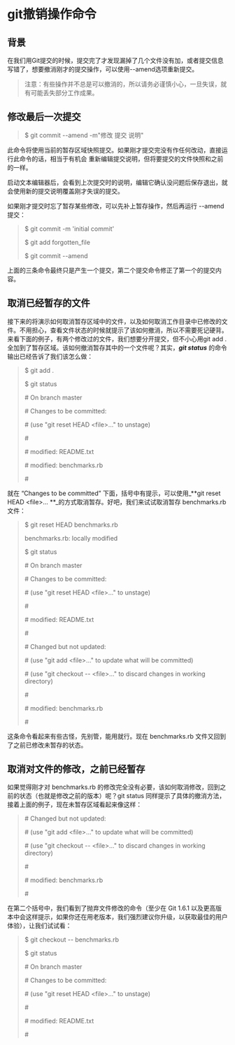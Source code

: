 # git撤销操作命令

## 背景

在我们用Git提交的时候，提交完了才发现漏掉了几个文件没有加，或者提交信息写错了，想要撤消刚才的提交操作，可以使用--amend选项重新提交。

> 注意：有些操作并不总是可以撤消的，所以请务必谨慎小心，一旦失误，就有可能丢失部分工作成果。

## 修改最后一次提交

> $ git commit --amend -m"修改 提交 说明"

此命令将使用当前的暂存区域快照提交。如果刚才提交完没有作任何改动，直接运行此命令的话，相当于有机会 重新编辑提交说明，但将要提交的文件快照和之前的一样。

启动文本编辑器后，会看到上次提交时的说明，编辑它确认没问题后保存退出，就会使用新的提交说明覆盖刚才失误的提交。

如果刚才提交时忘了暂存某些修改，可以先补上暂存操作，然后再运行 --amend 提交：

> $ git commit -m 'initial commit'
>
> $ git add forgotten\_file
>
> $ git commit --amend

上面的三条命令最终只是产生一个提交，第二个提交命令修正了第一个的提交内容。

## 取消已经暂存的文件

接下来的将演示如何取消暂存区域中的文件，以及如何取消工作目录中已修改的文件。不用担心，查看文件状态的时候就提示了该如何撤消，所以不需要死记硬背。来看下面的例子，有两个修改过的文件，我们想要分开提交，但不小心用git add . 全加到了暂存区域。该如何撤消暂存其中的一个文件呢？其实，_**git status**_ 的命令输出已经告诉了我们该怎么做：

> $ git add .
>
> $ git status
>
> \# On branch master
>
> \# Changes to be committed:
>
> \# \(use "git reset HEAD &lt;file&gt;..." to unstage\)
>
> \#
>
> \# modified: README.txt
>
> \# modified: benchmarks.rb
>
> \#

就在 “Changes to be committed” 下面，括号中有提示，可以使用_**git reset HEAD &lt;file&gt;... **_的方式取消暂存。好吧，我们来试试取消暂存 benchmarks.rb 文件：

> $ git reset HEAD benchmarks.rb
>
> benchmarks.rb: locally modified
>
> $ git status
>
> \# On branch master
>
> \# Changes to be committed:
>
> \# \(use "git reset HEAD &lt;file&gt;..." to unstage\)
>
> \#
>
> \# modified: README.txt
>
> \#
>
> \# Changed but not updated:
>
> \# \(use "git add &lt;file&gt;..." to update what will be committed\)
>
> \# \(use "git checkout -- &lt;file&gt;..." to discard changes in working directory\)
>
> \#
>
> \# modified: benchmarks.rb
>
> \#

这条命令看起来有些古怪，先别管，能用就行。现在 benchmarks.rb 文件又回到了之前已修改未暂存的状态。

## 取消对文件的修改，之前已经暂存

如果觉得刚才对 benchmarks.rb 的修改完全没有必要，该如何取消修改，回到之前的状态（也就是修改之前的版本）呢？git status 同样提示了具体的撤消方法，接着上面的例子，现在未暂存区域看起来像这样：

> \# Changed but not updated:
>
> \# \(use "git add &lt;file&gt;..." to update what will be committed\)
>
> \# \(use "git checkout -- &lt;file&gt;..." to discard changes in working directory\)
>
> \#
>
> \# modified: benchmarks.rb
>
> \#

在第二个括号中，我们看到了抛弃文件修改的命令（至少在 Git 1.6.1 以及更高版本中会这样提示，如果你还在用老版本，我们强烈建议你升级，以获取最佳的用户体验），让我们试试看：

> $ git checkout -- benchmarks.rb
>
> $ git status
>
> \# On branch master
>
> \# Changes to be committed:
>
> \# \(use "git reset HEAD &lt;file&gt;..." to unstage\)
>
> \#
>
> \# modified: README.txt
>
> \#



